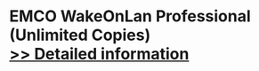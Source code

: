 # EMCO WakeOnLan Professional (Unlimited Copies)<br />[>> Detailed information](https://secure.shareit.com/shareit/product.html?productid=300428535&affiliateid=200057808)